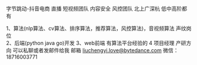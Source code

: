 字节跳动-抖音电商 直播  短视频团队 内容安全  风控团队 北上广深杭  低中高阶都有


1、算法(nlp算法、cv算法、排序算法，推荐算法，风控算法)，音视频算法 声纹岗位  
2、后端(python  java  go)开发
3、web前端  有算法平台经验的
4  项目经理  产研方向
可以私聊或者发邮件给我
邮箱 liuchengyi.love@bytedance.com
微信：18716003771
